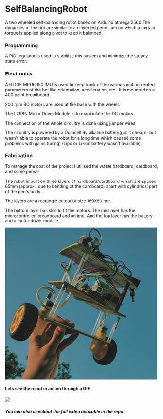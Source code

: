 # SelfBalancingRobot

A two wheeled self-balancing robot based on Arduino atmega 2560.The dynamics of the bot are similar to an inverted pendulum on which a certain torque is applied along pivot to keep it balanced.

### Programming
A PID regulator is used to stabilize this system and minimize the steady state error.

### Electronics
A 6 DOF MPU6050 IMU is used to keep track of the various motion related parameters of the bot like orientation, acceleration, etc.. It is mounted on a 400 point breadboard.

200 rpm BO motors are used at the base with the wheels

The L298N Motor Driver Module is to manipulate the DC motors.

The connection of the whole circuitry is done using jumper wires.

The circuitry is powered by a Duracell 9v alkaline battery(got it cheap✨ but wasn't able to operate the robot for a long time which caused some problems with gains tuning)
(Lipo or Li-ion battery wasn't available)

### Fabrication
To manage the cost of the project I utilised the waste hardboard, cardboard, and some pens✨

The robot is built on three layers of hardboard/cardboard which are spaced 65mm (approx., due to bending of the cardboard) apart with cylindrical part of the pen's body.

The layers are a rectangle cutout of size 160X80 mm.

The bottom layer has slits to fit the motors. The mid layer has the microcontroller, breadboard and an imu. And the top layer has the battery and a motor driver module.

![](https://github.com/RUFFY-369/Aatam_Santulit_Robot/blob/master/Self_balancing_robot_img.jpg)

#### Lets see the robot in action through a GIF
![](https://github.com/RUFFY-369/Aatam_Santulit_Robot/blob/master/Self_balancing_robot.gif)

##### You can also checkout the full video available in the repo.
